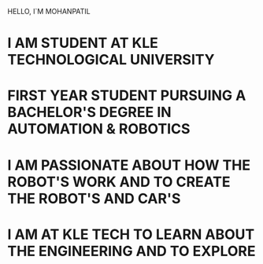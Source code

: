 HELLO, I`M MOHANPATIL
# I AM STUDENT AT KLE TECHNOLOGICAL UNIVERSITY
# FIRST YEAR STUDENT PURSUING A BACHELOR'S DEGREE IN AUTOMATION & ROBOTICS 
# I AM PASSIONATE ABOUT HOW THE ROBOT'S WORK AND TO CREATE THE ROBOT'S AND CAR'S
# I AM AT KLE TECH TO LEARN ABOUT THE ENGINEERING AND TO EXPLORE 
